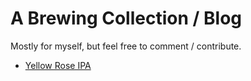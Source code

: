 A Brewing Collection / Blog
===========================

Mostly for myself, but feel free to comment / contribute.

- [Yellow Rose IPA](Yellow_Rose_IPA.md)

